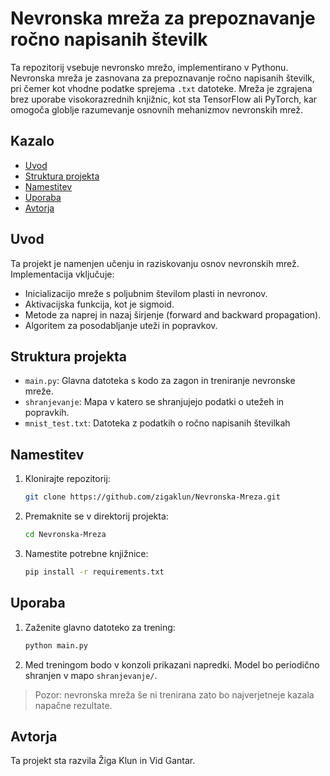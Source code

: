 # Nevronska mreža za prepoznavanje ročno napisanih številk

Ta repozitorij vsebuje nevronsko mrežo, implementirano v Pythonu. Nevronska mreža je zasnovana za prepoznavanje ročno napisanih številk, pri čemer kot vhodne podatke sprejema `.txt` datoteke. Mreža je zgrajena brez uporabe visokorazrednih knjižnic, kot sta TensorFlow ali PyTorch, kar omogoča globlje razumevanje osnovnih mehanizmov nevronskih mrež.

## Kazalo

- [Uvod](#uvod)
- [Struktura projekta](#struktura-projekta)
- [Namestitev](#namestitev)
- [Uporaba](#uporaba)
- [Avtorja](#avtorja)
## Uvod

Ta projekt je namenjen učenju in raziskovanju osnov nevronskih mrež. Implementacija vključuje:
- Inicializacijo mreže s poljubnim številom plasti in nevronov.
- Aktivacijska funkcija, kot je sigmoid.
- Metode za naprej in nazaj širjenje (forward and backward propagation).
- Algoritem za posodabljanje uteži in popravkov.

## Struktura projekta

- `main.py`: Glavna datoteka s kodo za zagon in treniranje nevronske mreže.
- `shranjevanje`: Mapa v katero se shranjujejo podatki o utežeh in popravkih.
- `mnist_test.txt`: Datoteka z podatkih o ročno napisanih številkah 

## Namestitev

1. Klonirajte repozitorij:
    ```sh
    git clone https://github.com/zigaklun/Nevronska-Mreza.git
    ```
2. Premaknite se v direktorij projekta:
    ```sh
    cd Nevronska-Mreza
    ```
3. Namestite potrebne knjižnice:
    ```sh
    pip install -r requirements.txt
    ```

## Uporaba

1. Zaženite glavno datoteko za trening:
    ```sh
    python main.py
    ```
2. Med treningom bodo v konzoli prikazani napredki. Model bo periodično shranjen v mapo `shranjevanje/`.
> Pozor: nevronska mreža še ni trenirana zato bo najverjetneje kazala napačne rezultate. 

## Avtorja
Ta projekt sta razvila Žiga Klun in Vid Gantar.
